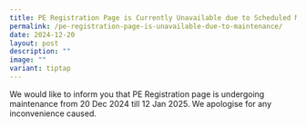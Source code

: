 ```yaml
---
title: PE Registration Page is Currently Unavailable due to Scheduled Maintenance
permalink: /pe-registration-page-is-unavailable-due-to-maintenance/
date: 2024-12-20
layout: post
description: ""
image: ""
variant: tiptap
---
```

<p>We would like to inform you that PE Registration page is undergoing maintenance
from 20 Dec 2024 till 12 Jan 2025. We apologise for any inconvenience caused.</p>
